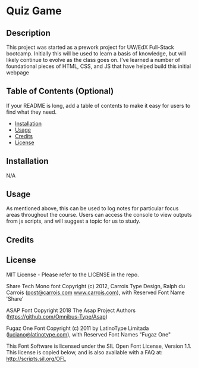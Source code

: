 # Quiz Game
## Description

This project was started as a prework project for UW/EdX Full-Stack bootcamp.  Initially this will be used to learn a basis of knowledge, but will likely continue to evolve as the class goes on.  I've learned a number of foundational pieces of HTML, CSS, and JS that have helped build this initial webpage

## Table of Contents (Optional)

If your README is long, add a table of contents to make it easy for users to find what they need.

- [Installation](#installation)
- [Usage](#usage)
- [Credits](#credits)
- [License](#license)

## Installation

N/A

## Usage

As mentioned above, this can be used to log notes for particular focus areas throughout the course.  Users can access the console to view outputs from js scripts, and will suggest a topic for us to study.

## Credits



## License

MIT License - Please refer to the LICENSE in the repo.

Share Tech Mono font
Copyright (c) 2012, Carrois Type Design, Ralph du Carrois (post@carrois.com www.carrois.com), with Reserved Font Name 'Share'

ASAP Font
Copyright 2018 The Asap Project Authors (https://github.com/Omnibus-Type/Asap)

Fugaz One Font
Copyright (c) 2011 by LatinoType Limitada (luciano@latinotype.com),
with Reserved Font Names "Fugaz One"

This Font Software is licensed under the SIL Open Font License, Version 1.1.
This license is copied below, and is also available with a FAQ at:
http://scripts.sil.org/OFL

